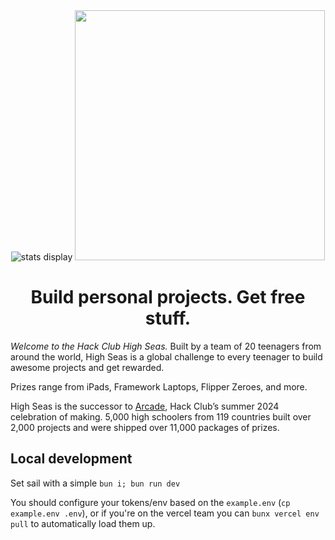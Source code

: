 <div align="center">
  <picture>
    <source media="(prefers-color-scheme: dark)" srcset="https://highseas.hackclub.com/api/stats?theme=dark">
    <source media="(prefers-color-scheme: light)" srcset="https://highseas.hackclub.com/api/stats?theme=light">
    <img alt="stats display" src="https://highseas.hackclub.com/api/stats">
  </picture>
  
  <img src="https://github.com/user-attachments/assets/a7da63c4-eb4b-4fe6-b048-e441d1cb86d9" width="400">
  <h1>Build personal projects. Get free stuff.</h1>
</div>

_Welcome to the Hack Club High Seas._
Built by a team of 20 teenagers from around the world, High Seas is a global challenge to every teenager to build awesome projects and get rewarded.

Prizes range from iPads, Framework Laptops, Flipper Zeroes, and more.

High Seas is the successor to [Arcade](https://hackclub.com/arcade/), Hack Club’s summer 2024 celebration of making. 5,000 high schoolers from 119 countries built over 2,000 projects and were shipped over 11,000 packages of prizes.

## Local development

Set sail with a simple `bun i; bun run dev`

You should configure your tokens/env based on the `example.env` (`cp example.env .env`), or if you're on the vercel team you can `bunx vercel env pull` to automatically load them up.
